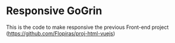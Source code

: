 # Responsive GoGrin

This is the code to make responsive the previous Front-end project (https://github.com/Flopiras/proj-html-vuejs)
